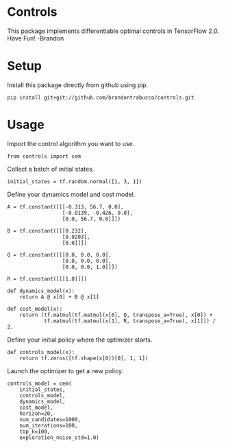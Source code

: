 # Controls

This package implements differentiable optimal controls in TensorFlow 2.0. Have Fun! -Brandon

# Setup

Install this package directly from github using pip.

```
pip install git+git://github.com/brandontrabucco/controls.git
```

# Usage

Import the control algorithm you want to use.

```
from controls import cem
```

Collect a batch of initial states.

```
initial_states = tf.random.normal([1, 3, 1])
```

Define your dynamics model and cost model.

```
A = tf.constant([[[-0.313, 56.7, 0.0],
                  [-0.0139, -0.426, 0.0],
                  [0.0, 56.7, 0.0]]])

B = tf.constant([[[0.232],
                  [0.0203],
                  [0.0]]])

Q = tf.constant([[[0.0, 0.0, 0.0],
                  [0.0, 0.0, 0.0],
                  [0.0, 0.0, 1.0]]])

R = tf.constant([[[1.0]]])

def dynamics_model(x):
    return A @ x[0] + B @ x[1]

def cost_model(x):
    return (tf.matmul(tf.matmul(x[0], Q, transpose_a=True), x[0]) + 
            tf.matmul(tf.matmul(x[1], R, transpose_a=True), x[1])) / 2.
```

Define your initial policy where the optimizer starts.

```
def controls_model(x):
    return tf.zeros([tf.shape(x[0])[0], 1, 1])
```

Launch the optimizer to get a new policy.

```
controls_model = cem(
    initial_states,
    controls_model,
    dynamics_model,
    cost_model,
    horizon=20,
    num_candidates=1000,
    num_iterations=100,
    top_k=100,
    exploration_noise_std=1.0)
```
